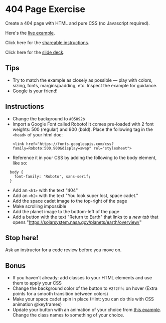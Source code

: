 # 404 Page Exercise
Create a 404 page with HTML and pure CSS (no Javascript required). 

Here's the [live example](http://ux-engineering.jwplayer.com/dev-workshops/404-exercise/).

Click here for the [shareable instructions](https://hackmd.io/s/SyIBx2yqS).

Click here for the [slide deck](https://docs.google.com/presentation/d/1Ymm8u8qS-7o0iMzWJvNX4Re0cFv0jXCkDZl_n0YS_-w/edit?usp=sharing).

## Tips
- Try to match the example as closely as possible — play with colors, sizing, fonts, margins/padding, etc. Inspect the example for guidance.
- Google is your friend!

## Instructions

- Change the background to `#05092b`
- Import a Google Font called Roboto! It comes pre-loaded with 2 font weights: 500 (regular) and 900 (bold). Place the following tag in the `<head>` of your html doc:
  ```
  <link href="https://fonts.googleapis.com/css?family=Roboto:500,900&display=swap" rel="stylesheet">
  ```
- Reference it in your CSS by adding the following to the body element, like so:
```
  body {
    font-family: 'Roboto', sans-serif;
  }
```
- Add an `<h1>` with the text "404"
- Add an `<h2>` with the text "You look super lost, space cadet."
- Add the space cadet image to the top-right of the page
- Make scrolling impossible
- Add the planet image to the bottom-left of the page
- Add a button with the text "Return to Earth" that links to a *new tab* that opens "https://solarsystem.nasa.gov/planets/earth/overview/"

## Stop here! 
Ask an instructor for a code review before you move on.

## Bonus
- If you haven't already: add classes to your HTML elements and use them to apply your CSS
- Change the background color of the button to `#2f2ffc` on hover (Extra points for a smooth transition between colors)
- Make your space cadet spin in place (Hint: you can do this with CSS animation @keyframes)
- Update your button with an animation of your choice from [this example](https://codepen.io/davekilljoy/pen/wHAvb). Change the class names to something of your choice.
